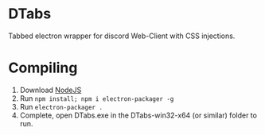# DTabs
Tabbed electron wrapper for discord Web-Client with CSS injections.

# Compiling

1. Download [NodeJS](https://nodejs.org/en/)
2. Run `npm install; npm i electron-packager -g` 
3. Run `electron-packager .`
4. Complete, open DTabs.exe in the DTabs-win32-x64 (or similar) folder to run.
